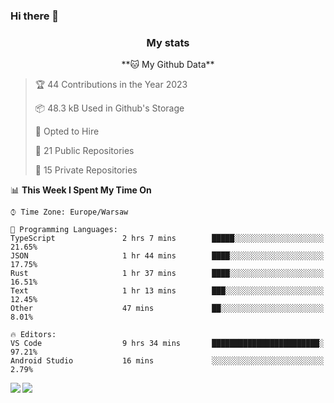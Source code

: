 ### Hi there 👋

<!--
**DamianKocjan/DamianKocjan** is a ✨ _special_ ✨ repository because its `README.md` (this file) appears on your GitHub profile.

Here are some ideas to get you started:

- 🔭 I’m currently working on ...
- 🌱 I’m currently learning ...
- 👯 I’m looking to collaborate on ...
- 🤔 I’m looking for help with ...
- 💬 Ask me about ...
- 📫 How to reach me: ...
- 😄 Pronouns: ...
- ⚡ Fun fact: ...
-->

<h3 align="center">My stats</h3>

<p align="center">
    <!--START_SECTION:waka-->
**🐱 My Github Data** 

> 🏆 44 Contributions in the Year 2023
 > 
> 📦 48.3 kB Used in Github's Storage 
 > 
> 💼 Opted to Hire
 > 
> 📜 21 Public Repositories 
 > 
> 🔑 15 Private Repositories  
 > 
📊 **This Week I Spent My Time On** 

```text
⌚︎ Time Zone: Europe/Warsaw

💬 Programming Languages: 
TypeScript               2 hrs 7 mins        █████░░░░░░░░░░░░░░░░░░░░   21.65% 
JSON                     1 hr 44 mins        ████░░░░░░░░░░░░░░░░░░░░░   17.75% 
Rust                     1 hr 37 mins        ████░░░░░░░░░░░░░░░░░░░░░   16.51% 
Text                     1 hr 13 mins        ███░░░░░░░░░░░░░░░░░░░░░░   12.45% 
Other                    47 mins             ██░░░░░░░░░░░░░░░░░░░░░░░   8.01%

🔥 Editors: 
VS Code                  9 hrs 34 mins       ████████████████████████░   97.21% 
Android Studio           16 mins             ░░░░░░░░░░░░░░░░░░░░░░░░░   2.79%

```


<!--END_SECTION:waka-->
</p>

<img align="left" src="https://github-readme-stats.vercel.app/api?username=DamianKocjan&&layout=compact&count_private=true&show_icons=true&hide_border=true&include_all_commits=true&bg_color=0D1117&title_color=FFFFFF&text_color=FFFFFF&icon_color=FFFFFF">
<img align="left" src="https://github-readme-stats.vercel.app/api/top-langs/?username=DamianKocjan&layout=compact&hide_border=true&card_width=250&bg_color=0D1117&title_color=FFFFFF&text_color=FFFFFF&icon_color=FFFFFF">
